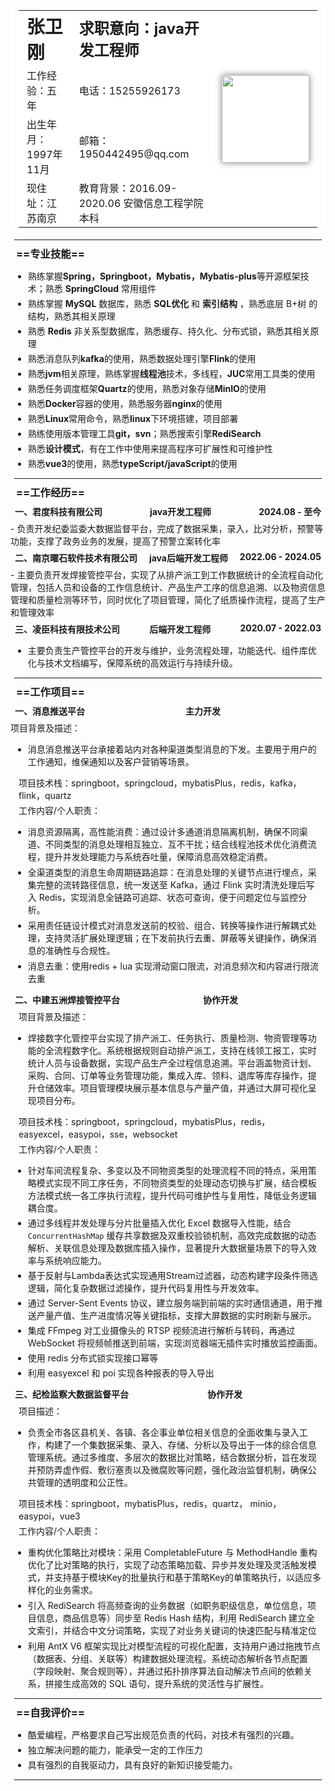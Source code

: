 <table>
	<tr style="height: 50px;">
		<td style="font-size: 1.8em;"><strong>张卫刚</strong></td>
		<td style="font-size: 1.5em;"><strong>求职意向：java开发工程师</strong></td>
		<td rowspan="5">
			<img src="./image/sticki_avatar.jpg" height="140" alt="">
		</td>
	</tr>
	<tr>
		<td>工作经验：五年</td>
		<td>电话：15255926173</td>
	</tr>
	<tr>
		<td>出生年月：1997年11月</td>
		<td>邮箱：1950442495@qq.com</td>
	</tr>
	<tr>
		<td>现住址：江苏南京</td>
		<td>教育背景：2016.09-2020.06  安徽信息工程学院 本科</td>
	</tr>
</table>
<hr/>

### ==专业技能==

- 熟练掌握**Spring，Springboot，Mybatis，Mybatis-plus**等开源框架技术；熟悉 **SpringCloud** 常用组件
- 熟练掌握 **MySQL** 数据库，熟悉 **SQL优化** 和 **索引结构** ，熟悉底层 B+树 的结构，熟悉其相关原理
- 熟悉 **Redis** 非关系型数据库，熟悉缓存、持久化、分布式锁，熟悉其相关原理
- 熟悉消息队列**kafka**的使用，熟悉数据处理引擎**Flink**的使用
- 熟悉**jvm**相关原理，熟练掌握**线程池**技术，多线程，**JUC**常用工具类的使用
- 熟悉任务调度框架**Quartz**的使用，熟悉对象存储**MinIO**的使用
- 熟悉**Docker**容器的使用，熟悉服务器**nginx**的使用
- 熟悉**Linux**常用命令，熟悉**linux**下环境搭建，项目部署
- 熟练使用版本管理工具**git，svn**；熟悉搜索引擎**RediSearch**
- 熟悉**设计模式**，有在工作中使用来提高程序可扩展性和可维护性
- 熟悉**vue3**的使用，熟悉**typeScript/javaScript**的使用

<hr/>

### ==工作经历==

<h4 style="display: flex;justify-content: space-between;">
<span>一、君度科技有限公司</span><span>java开发工程师</span><span>2024.08 - 至今</span>
</h4>
- 负责开发纪委监委大数据监督平台，完成了数据采集，录入，比对分析，预警等功能，支撑了政务业务的发展，提高了预警立案转化率

<h4 style="display: flex;justify-content: space-between;">
<span>二、南京曜石软件技术有限公司</span><span>java后端开发工程师</span><span>2022.06 - 2024.05</span>
</h4>
- 主要负责开发焊接管控平台，实现了从排产派工到工作数据统计的全流程自动化管理，包括人员和设备的工作信息统计、产品生产工序的信息追溯、以及物资信息管理和质量检测等环节，同时优化了项目管理，简化了纸质操作流程，提高了生产和管理效率

<h4 style="display: flex;justify-content: space-between;">
<span>三、凌臣科技有限技术公司</span><span>后端开发工程师</span><span>2020.07 - 2022.03</span>
</h4>

- 主要负责生产管控平台的开发与维护，业务流程处理，功能迭代、组件库优化与技术文档编写，保障系统的高效运行与持续升级。

<hr/>

### ==工作项目==

<h4 style="display: flex;justify-content: space-between;">
<span>一、消息推送平台</span><span>主力开发</span><span></span>
</h4>
项目背景及描述：

- 消息消息推送平台承接着站内对各种渠道类型消息的下发。主要用于用户的工作通知，维保通知以及客户营销等场景。

项目技术栈：springboot，springcloud，mybatisPlus，redis，kafka，flink，quartz

工作内容/个人职责：

- 消息资源隔离，高性能消费：通过设计多通道消息隔离机制，确保不同渠道、不同类型的消息处理相互独立、互不干扰；结合线程池技术优化消费流程，提升并发处理能力与系统吞吐量，保障消息高效稳定消费。

- 全渠道类型的消息生命周期链路追踪：在消息处理的关键节点进行埋点，采集完整的流转路径信息，统一发送至 Kafka，通过 Flink 实时清洗处理后写入 Redis，实现消息全链路可追踪、状态可查询，便于问题定位与监控分析。

- 采用责任链设计模式对消息发送前的校验、组合、转换等操作进行解耦式处理，支持灵活扩展处理逻辑；在下发前执行去重、屏蔽等关键操作，确保消息的准确性与合规性。

- 消息去重：使用redis + lua 实现滑动窗口限流，对消息频次和内容进行限流去重

  

<h4 style="display: flex;justify-content: space-between;">
<span>二、中建五洲焊接管控平台</span><span>协作开发</span><span></span>
</h4>

项目背景及描述：

- 焊接数字化管控平台实现了排产派工、任务执行、质量检测、物资管理等功能的全流程数字化。系统根据规则自动排产派工，支持在线领工报工，实时统计人员与设备数据，实现产品生产全过程信息追溯。平台涵盖物资计划、采购、合同、订单等业务管理功能，集成入库、领料、退库等库存操作，提升仓储效率。项目管理模块展示基本信息与产量产值，并通过大屏可视化呈现项目分布。

项目技术栈：springboot，springcloud，mybatisPlus，redis，easyexcel，easypoi，sse，websocket

工作内容/个人职责：

- 针对车间流程复杂、多变以及不同物资类型的处理流程不同的特点，采用策略模式实现不同工序任务，不同物资类型的处理动态切换与扩展，结合模板方法模式统一各工序执行流程，提升代码可维护性与复用性，降低业务逻辑耦合度。
- 通过多线程并发处理与分片批量插入优化 Excel 数据导入性能，结合 `ConcurrentHashMap` 缓存共享数据及双重校验锁机制，高效完成数据的动态解析、关联信息处理及数据库插入操作，显著提升大数据量场景下的导入效率与系统响应能力。
- 基于反射与Lambda表达式实现通用Stream过滤器，动态构建字段条件筛选逻辑，简化复杂数据过滤操作，提升代码复用性与开发效率。
- 通过 Server-Sent Events 协议，建立服务端到前端的实时通信通道，用于推送产量产值、生产进度情况等关键指标，支撑大屏数据的实时刷新与展示。
- 集成 FFmpeg 对工业摄像头的 RTSP 视频流进行解析与转码，再通过 WebSocket 将视频帧推送到前端，实现浏览器端无插件实时播放监控画面。
- 使用 redis 分布式锁实现接口幂等
-  利用 easyexcel 和 poi 实现各种报表的导入导出



<h4 style="display: flex;justify-content: space-between;">
<span>三、纪检监察大数据监督平台</span><span>协作开发</span><span></span>
</h4>


项目描述：

- 负责全市各区县机关、各镇、各企事业单位相关信息的全面收集与录入工作，构建了一个集数据采集、录入、存储、分析以及导出于一体的综合信息管理系统。通过多维度、多层次的数据比对策略，结合数据分析，旨在发现并预防弄虚作假、敷衍塞责以及微腐败等问题，强化政治监督机制，确保公共管理的透明度和公正性。

项目技术栈：springboot，mybatisPlus，redis，quartz， minio，easypoi，vue3

工作内容/个人职责：

- 重构优化策略比对模块：采用 CompletableFuture 与 MethodHandle 重构优化了比对策略的执行，实现了动态策略加载、异步并发处理及灵活触发模式，并支持基于模块Key的批量执行和基于策略Key的单策略执行，以适应多样化的业务需求。

- 引入 RediSearch 将高频查询的业务数据（如职务职级信息，单位信息，项目信息，商品信息等）同步至 Redis Hash 结构，利用 RediSearch 建立全文索引，并结合中文分词策略，实现了对业务关键词的快速匹配与精准定位

- 利用 AntX V6 框架实现比对模型流程的可视化配置，支持用户通过拖拽节点（数据表、分组、关联等）构建数据处理流程。系统动态解析各节点配置（字段映射、聚合规则等），并通过拓扑排序算法自动解决节点间的依赖关系，拼接生成高效的 SQL 语句，提升系统的灵活性与扩展性。

  

<hr/>

### ==自我评价==

- 酷爱编程，严格要求自己写出规范负责的代码，对技术有强烈的兴趣。
- 独立解决问题的能力，能承受一定的工作压力
- 具有强烈的自我驱动力，具有良好的新知识接受能力。

<hr/>



<style>
    #write {
        padding: 25px 25px 0px;
    }
    hr {
        margin: 6px;
    }
    li {
        margin: 4px;
    }
    p {
        margin: 4px 13px;
    }
    li p{
        margin: 5px 0;
    }
    h1 {
        margin: 8px 15px;
    }
    h3 {
        margin: 9px;
    }
    h4 {
        margin: 7px;
    }
    figure {
        margin: 7px 0px;
    }
    blockquote {
        padding-left: 16px;
    }
    /* 链接下划线 */
    a {
        text-decoration:underline;
    }
    /* 图片阴影效果 */
    img {
        box-shadow: 0px 0px 10px rgba(0,0,0,.5);
    }
    /* 表格样式，去除边框显示 */
    table, table td, table tr, table th, th {
        font-weight: normal;
        padding: 3px 13px;
        border: 0px;
        background-color: #ffffff;
    }
</style>